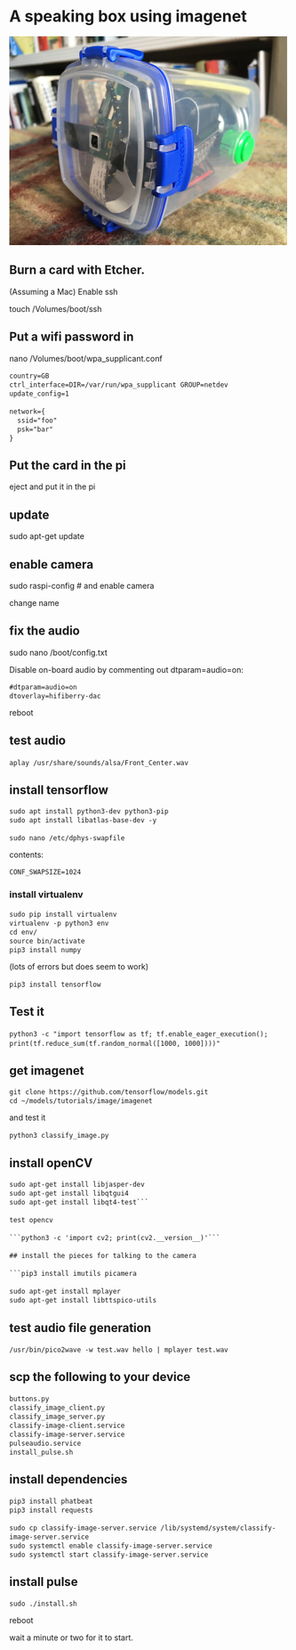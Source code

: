# A speaking box using imagenet

<img src="speakingbox.jpg" width="500px" />

## Burn a card with Etcher.

(Assuming a Mac) Enable ssh

touch /Volumes/boot/ssh

## Put a wifi password in

nano /Volumes/boot/wpa_supplicant.conf

```
country=GB
ctrl_interface=DIR=/var/run/wpa_supplicant GROUP=netdev
update_config=1

network={
  ssid="foo"
  psk="bar"
}
```

## Put the card in the pi

eject and put it in the pi

## update

sudo apt-get update

## enable camera

sudo raspi-config # and enable camera

change name

## fix the audio

sudo nano /boot/config.txt

Disable on-board audio by commenting out dtparam=audio=on:

```
#dtparam=audio=on
dtoverlay=hifiberry-dac
```

reboot

## test audio

```aplay /usr/share/sounds/alsa/Front_Center.wav```

## install tensorflow

```
sudo apt install python3-dev python3-pip
sudo apt install libatlas-base-dev -y

sudo nano /etc/dphys-swapfile
```

contents:
```
CONF_SWAPSIZE=1024
```

### install virtualenv

```
sudo pip install virtualenv
virtualenv -p python3 env
cd env/
source bin/activate
pip3 install numpy
```

(lots of errors but does seem to work)

```pip3 install tensorflow```

## Test it

```python3 -c "import tensorflow as tf; tf.enable_eager_execution(); print(tf.reduce_sum(tf.random_normal([1000, 1000])))"```

## get imagenet

```cd
git clone https://github.com/tensorflow/models.git
cd ~/models/tutorials/image/imagenet
```
and test it

```python3 classify_image.py```

## install openCV

```pip3 install opencv-python
sudo apt-get install libjasper-dev
sudo apt-get install libqtgui4
sudo apt-get install libqt4-test```

test opencv

```python3 -c 'import cv2; print(cv2.__version__)'```

## install the pieces for talking to the camera

```pip3 install imutils picamera

sudo apt-get install mplayer
sudo apt-get install libttspico-utils
```

## test audio file generation

```/usr/bin/pico2wave -w test.wav hello | mplayer test.wav```

## scp the following to your device

```
buttons.py
classify_image_client.py
classify_image_server.py
classify-image-client.service
classify-image-server.service
pulseaudio.service
install_pulse.sh
```

## install dependencies

```pip3 install flask
pip3 install phatbeat
pip3 install requests

sudo cp classify-image-server.service /lib/systemd/system/classify-image-server.service
sudo systemctl enable classify-image-server.service
sudo systemctl start classify-image-server.service
```
## install pulse

```sudo ./install.sh```

reboot

wait a minute or two for it to start.



